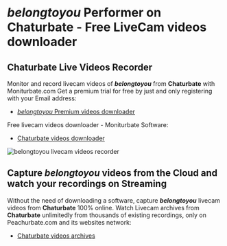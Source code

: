# _belongtoyou_ Performer on Chaturbate - Free LiveCam videos downloader

## Chaturbate Live Videos Recorder

Monitor and record livecam videos of **_belongtoyou_** from **Chaturbate** with Moniturbate.com
Get a premium trial for free by just and only registering with your Email address:
* [_belongtoyou_ Premium videos downloader](https://moniturbate.com/request-demo-licence-key.html)

Free livecam videos downloader - Moniturbate Software:
* [Chaturbate videos downloader](https://moniturbate.com/moniturbate-download-software.html)

![_belongtoyou_ livecam videos recorder](https://peachurnet.com/templates/moniturbate-software.png)


## Capture _belongtoyou_ videos from the Cloud and watch your recordings on Streaming

Without the need of downloading a software, capture **_belongtoyou_** livecam videos from **Chaturbate** 100% online.
Watch Livecam archives from **Chaturbate** unlimitedly from thousands of existing recordings, only on Peachurbate.com and its websites network:
* [Chaturbate videos archives](https://peachurnet.com/)
